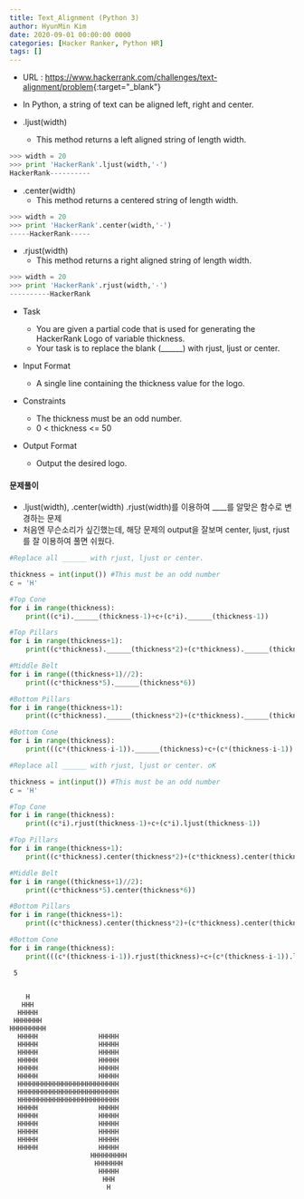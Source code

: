 ```yaml
---
title: Text_Alignment (Python 3)
author: HyunMin Kim
date: 2020-09-01 00:00:00 0000
categories: [Hacker Ranker, Python HR]
tags: []
---
```


- URL : <https://www.hackerrank.com/challenges/text-alignment/problem>{:target="_blank"}

- In Python, a string of text can be aligned left, right and center.
- .ljust(width)
    - This method returns a left aligned string of length width.
    
```python
>>> width = 20
>>> print 'HackerRank'.ljust(width,'-')
HackerRank----------  
```
- .center(width)
    - This method returns a centered string of length width.
    
```python
>>> width = 20
>>> print 'HackerRank'.center(width,'-')
-----HackerRank-----
```

- .rjust(width)
    - This method returns a right aligned string of length width.
    
```python
>>> width = 20
>>> print 'HackerRank'.rjust(width,'-')
----------HackerRank
```
- Task
    - You are given a partial code that is used for generating the HackerRank Logo of variable thickness.
    - Your task is to replace the blank (______) with rjust, ljust or center.

- Input Format
    - A single line containing the thickness value for the logo.

- Constraints
    - The thickness must be an odd number.
    - 0 < thickness <= 50

- Output Format
    - Output the desired logo.

#### 문제풀이
- .ljust(width), .center(width) .rjust(width)를 이용하여 ____를 알맞은 함수로 변경하는 문제
- 처음엔 무슨소리가 싶긴했는데, 해당 문제의 output을 잘보며 center, ljust, rjust를 잘 이용하여 풀면 쉬웠다.


```python
#Replace all ______ with rjust, ljust or center. 

thickness = int(input()) #This must be an odd number
c = 'H'

#Top Cone
for i in range(thickness):
    print((c*i).______(thickness-1)+c+(c*i).______(thickness-1))

#Top Pillars
for i in range(thickness+1):
    print((c*thickness).______(thickness*2)+(c*thickness).______(thickness*6))

#Middle Belt
for i in range((thickness+1)//2):
    print((c*thickness*5).______(thickness*6))    

#Bottom Pillars
for i in range(thickness+1):
    print((c*thickness).______(thickness*2)+(c*thickness).______(thickness*6))    

#Bottom Cone
for i in range(thickness):
    print(((c*(thickness-i-1)).______(thickness)+c+(c*(thickness-i-1)).______(thickness)).______(thickness*6))
```


```python
#Replace all ______ with rjust, ljust or center. oK

thickness = int(input()) #This must be an odd number
c = 'H'

#Top Cone
for i in range(thickness):
    print((c*i).rjust(thickness-1)+c+(c*i).ljust(thickness-1))

#Top Pillars
for i in range(thickness+1):
    print((c*thickness).center(thickness*2)+(c*thickness).center(thickness*6))

#Middle Belt
for i in range((thickness+1)//2):
    print((c*thickness*5).center(thickness*6))    

#Bottom Pillars
for i in range(thickness+1):
    print((c*thickness).center(thickness*2)+(c*thickness).center(thickness*6))    

#Bottom Cone
for i in range(thickness):
    print(((c*(thickness-i-1)).rjust(thickness)+c+(c*(thickness-i-1)).ljust(thickness)).rjust(thickness*6))
```

     5


        H    
       HHH   
      HHHHH  
     HHHHHHH 
    HHHHHHHHH
      HHHHH               HHHHH             
      HHHHH               HHHHH             
      HHHHH               HHHHH             
      HHHHH               HHHHH             
      HHHHH               HHHHH             
      HHHHH               HHHHH             
      HHHHHHHHHHHHHHHHHHHHHHHHH   
      HHHHHHHHHHHHHHHHHHHHHHHHH   
      HHHHHHHHHHHHHHHHHHHHHHHHH   
      HHHHH               HHHHH             
      HHHHH               HHHHH             
      HHHHH               HHHHH             
      HHHHH               HHHHH             
      HHHHH               HHHHH             
      HHHHH               HHHHH             
                        HHHHHHHHH 
                         HHHHHHH  
                          HHHHH   
                           HHH    
                            H     



```python

```
